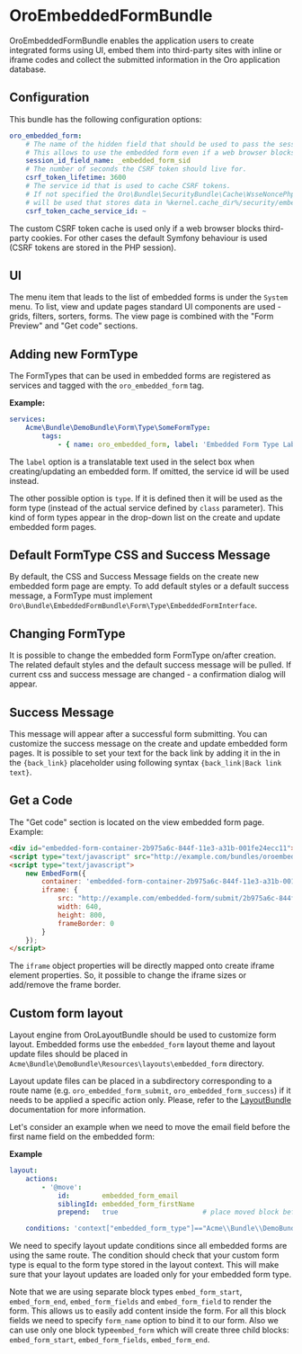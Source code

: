 # OroEmbeddedFormBundle

OroEmbeddedFormBundle enables the application users to create integrated forms using UI, embed them into third-party sites with inline or iframe codes and collect the submitted information in the Oro application database.

## Configuration

This bundle has the following configuration options:

```yaml
oro_embedded_form:
    # The name of the hidden field that should be used to pass the session id to third party site.
    # This allows to use the embedded form even if a web browser blocks third-party cookies.
    session_id_field_name: _embedded_form_sid
    # The number of seconds the CSRF token should live for.
    csrf_token_lifetime: 3600
    # The service id that is used to cache CSRF tokens.
    # If not specified the Oro\Bundle\SecurityBundle\Cache\WsseNoncePhpFileCache
    # will be used that stores data in %kernel.cache_dir%/security/embedded_form
    csrf_token_cache_service_id: ~
```

The custom CSRF token cache is used only if a web browser blocks third-party cookies. For other cases the default Symfony behaviour is used (CSRF tokens are stored in the PHP session).

## UI
The menu item that leads to the list of embedded forms is under the `System` menu.
To list, view and update pages standard UI components are used - grids, filters, sorters, forms.
The view page is combined with the "Form Preview" and "Get code" sections.

## Adding new FormType
The FormTypes that can be used in embedded forms are registered as services and tagged with the `oro_embedded_form` tag.

**Example:**
```yml
services:
    Acme\Bundle\DemoBundle\Form\Type\SomeFormType:
        tags:
            - { name: oro_embedded_form, label: 'Embedded Form Type Label Here', type: Acme\Bundle\DemoBundle\Form\Type\SomeFormType }
```

The `label` option is a translatable text used in the select box when creating/updating an embedded form. If omitted, the service id will be used instead.

The other possible option is `type`. If it is defined then it will be used as the form type (instead of the actual service defined by `class` parameter).
This kind of form types appear in the drop-down list on the create and update embedded form pages.

## Default FormType CSS and Success Message
By default, the CSS and Success Message fields on the create new embedded form page are empty.
To add default styles or a default success message, a FormType must implement `Oro\Bundle\EmbeddedFormBundle\Form\Type\EmbeddedFormInterface`.

## Changing FormType
It is possible to change the embedded form FormType on/after creation.
The related default styles and the default success message will be pulled. If current css and success message are changed - a confirmation dialog will appear.

## Success Message
This message will appear after a successful form submitting.
You can customize the success message on the create and update embedded form pages.
It is possible to set your text for the back link by adding it in the in the `{back_link}` placeholder using following syntax `{back_link|Back link text}`.

## Get a Code
The "Get code" section is located on the view embedded form page. Example:

```html
<div id="embedded-form-container-2b975a6c-844f-11e3-a31b-001fe24ecc11"></div>
<script type="text/javascript" src="http://example.com/bundles/oroembeddedform/js/embed.form.js"></script>
<script type="text/javascript">
    new EmbedForm({
        container: 'embedded-form-container-2b975a6c-844f-11e3-a31b-001fe24ecc11',
        iframe: {
            src: "http://example.com/embedded-form/submit/2b975a6c-844f-11e3-a31b-001fe24ecc11",
            width: 640,
            height: 800,
            frameBorder: 0
        }
    });
</script>
```
The `iframe` object properties will be directly mapped onto create iframe element properties. So, it possible to change the iframe sizes or add/remove the frame border.

## Custom form layout
Layout engine from  OroLayoutBundle should be used to customize form layout.
Embedded forms use the `embedded_form` layout theme and layout update files should be placed in `Acme\Bundle\DemoBundle\Resources\layouts\embedded_form` directory.

Layout update files can be placed in a subdirectory corresponding to a route name (e.g. `oro_embedded_form_submit`, `oro_embedded_form_success`) if it needs to be applied a specific action only.
Please, refer to the [LayoutBundle](../LayoutBundle/README.md) documentation for more information.

Let's consider an example when we need to move the email field before the first name field on the embedded form:

**Example**
```yml
layout:
    actions:
        - '@move':
            id:        embedded_form_email
            siblingId: embedded_form_firstName
            prepend:   true                     # place moved block before sibling

    conditions: 'context["embedded_form_type"]=="Acme\\Bundle\\DemoBundle\\Form\\Type\\SomeFormType"'
```

We need to specify layout update conditions since all embedded forms are using the same route.
The condition should check that your custom form type is equal to the form type stored in the layout context.
This will make sure that your layout updates are loaded only for your embedded form type.

Note that we are using separate block types `embed_form_start`, `embed_form_end`, `embed_form_fields` and `embed_form_field` to render the form. This allows us to easily add content inside the form.
For all this block fields we need to specify `form_name` option to bind it to our form. Also we can use only one block type`embed_form` which will create three child blocks: `embed_form_start`, `embed_form_fields`, `embed_form_end`.
